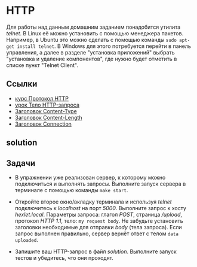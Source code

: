 # HTTP

Для работы над данным домашним заданием понадобится утилита *telnet*. В Linux её можно установить с помощью менеджера пакетов. Например, в Ubuntu это можно сделать с помощью команды `sudo apt-get install telnet`. В Windows для этого потребуется перейти в панель управления, а далее в разделе "установка приложений" выбрать "установка и удаление компонентов", где нужно будет отметить в списке пункт "Telnet Client".

## Ссылки

* [курс Протокол HTTP](https://ru.hexlet.io/courses/http_protocol)
* [урок Тело HTTP-запроса](https://ru.hexlet.io/courses/http_protocol/lessons/body/theory_unit)
* [Заголовок Content-Type](https://developer.mozilla.org/ru/docs/Web/HTTP/Headers/Content-Type)
* [Заголовок Content-Length](https://developer.mozilla.org/ru/docs/Web/HTTP/Headers/Content-Length)
* [Заголовок Connection](https://developer.mozilla.org/ru/docs/Web/HTTP/Headers/Connection)

## solution

## Задачи

* В упражнении уже реализован сервер, к которому можно подключиться и выполнять запросы. Выполните запуск сервера в терминале с помощью команды `make start`.

* Откройте второе окно/вкладку терминала и используя *telnet* подключитесь к *localhost* на порт *5000*. Выполните запрос к хосту *hexlet.local*. Параметры запроса: глагол *POST*, страница */upload*, протокол *HTTP 1.1*, тело: `my request body`. Не забудьте установить заголовки необходимые для отправки *body* (тела запроса). Если запрос выполнен правильно, сервер вернёт ответ с телом `data uploaded`.

* Запишите ваш HTTP-запрос в файл *solution*. Выполните запуск тестов и убедитесь, что они проходят.
